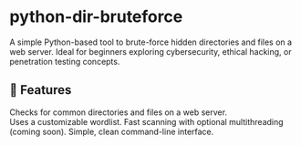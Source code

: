 # python-dir-bruteforce

A simple Python-based tool to brute-force hidden directories and files on a web server. Ideal for beginners exploring cybersecurity, ethical hacking, or penetration testing concepts. 
 
  ## 🚀 Features
Checks for common directories and files on a web server.  
Uses a customizable wordlist. 
Fast scanning with optional multithreading (coming soon). 
Simple, clean command-line interface.  
